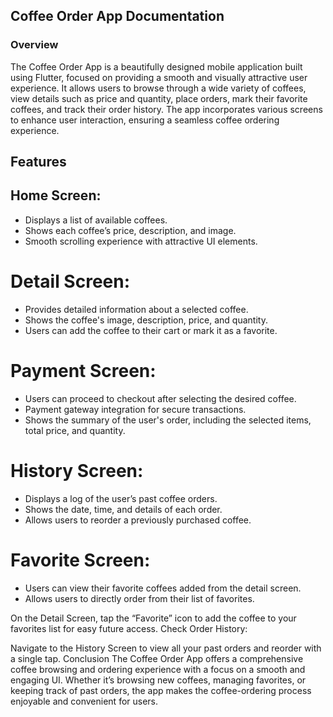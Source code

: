 ## Coffee Order App Documentation
### Overview
The Coffee Order App is a beautifully designed mobile application built using Flutter, focused on providing a smooth and visually attractive user experience. It allows users to browse through a wide variety of coffees, view details such as price and quantity, place orders, mark their favorite coffees, and track their order history. The app incorporates various screens to enhance user interaction, ensuring a seamless coffee ordering experience.

## Features
## Home Screen:

- Displays a list of available coffees.
- Shows each coffee’s price, description, and image.
- Smooth scrolling experience with attractive UI elements.
# Detail Screen:

- Provides detailed information about a selected coffee.
- Shows the coffee's image, description, price, and quantity.
- Users can add the coffee to their cart or mark it as a favorite.
  

# Payment Screen:

- Users can proceed to checkout after selecting the desired coffee.
- Payment gateway integration for secure transactions.
- Shows the summary of the user's order, including the selected items, total price, and quantity.

# History Screen:

- Displays a log of the user’s past coffee orders.
- Shows the date, time, and details of each order.
- Allows users to reorder a previously purchased coffee.
  
# Favorite Screen:

- Users can view their favorite coffees added from the detail screen.
- Allows users to directly order from their list of favorites.


On the Detail Screen, tap the “Favorite” icon to add the coffee to your favorites list for easy future access.
Check Order History:

Navigate to the History Screen to view all your past orders and reorder with a single tap.
Conclusion
The Coffee Order App offers a comprehensive coffee browsing and ordering experience with a focus on a smooth and engaging UI. Whether it’s browsing new coffees, managing favorites, or keeping track of past orders, the app makes the coffee-ordering process enjoyable and convenient for users.
